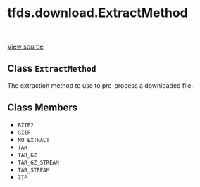 <div itemscope itemtype="http://developers.google.com/ReferenceObject">
<meta itemprop="name" content="tfds.download.ExtractMethod" />
<meta itemprop="path" content="Stable" />
<meta itemprop="property" content="BZIP2"/>
<meta itemprop="property" content="GZIP"/>
<meta itemprop="property" content="NO_EXTRACT"/>
<meta itemprop="property" content="TAR"/>
<meta itemprop="property" content="TAR_GZ"/>
<meta itemprop="property" content="TAR_GZ_STREAM"/>
<meta itemprop="property" content="TAR_STREAM"/>
<meta itemprop="property" content="ZIP"/>
</div>

# tfds.download.ExtractMethod

<!-- Insert buttons and diff -->

<table class="tfo-notebook-buttons tfo-api" align="left">
</table>

<a target="_blank" href="https://github.com/tensorflow/datasets/tree/master/tensorflow_datasets/core/download/resource.py">View
source</a>

<!-- Equality marker -->
## Class `ExtractMethod`

The extraction method to use to pre-process a downloaded file.

<!-- Placeholder for "Used in" -->

## Class Members

*   `BZIP2` <a id="BZIP2"></a>
*   `GZIP` <a id="GZIP"></a>
*   `NO_EXTRACT` <a id="NO_EXTRACT"></a>
*   `TAR` <a id="TAR"></a>
*   `TAR_GZ` <a id="TAR_GZ"></a>
*   `TAR_GZ_STREAM` <a id="TAR_GZ_STREAM"></a>
*   `TAR_STREAM` <a id="TAR_STREAM"></a>
*   `ZIP` <a id="ZIP"></a>
